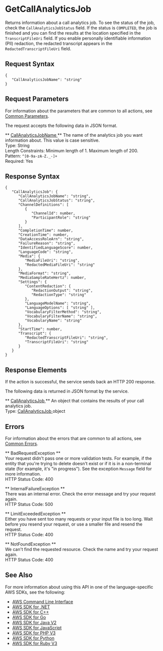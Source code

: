 # GetCallAnalyticsJob<a name="API_GetCallAnalyticsJob"></a>

Returns information about a call analytics job\. To see the status of the job, check the `CallAnalyticsJobStatus` field\. If the status is `COMPLETED`, the job is finished and you can find the results at the location specified in the `TranscriptFileUri` field\. If you enable personally identifiable information \(PII\) redaction, the redacted transcript appears in the `RedactedTranscriptFileUri` field\.

## Request Syntax<a name="API_GetCallAnalyticsJob_RequestSyntax"></a>

```
{
   "CallAnalyticsJobName": "string"
}
```

## Request Parameters<a name="API_GetCallAnalyticsJob_RequestParameters"></a>

For information about the parameters that are common to all actions, see [Common Parameters](CommonParameters.md)\.

The request accepts the following data in JSON format\.

 ** [ CallAnalyticsJobName ](#API_GetCallAnalyticsJob_RequestSyntax) **   <a name="transcribe-GetCallAnalyticsJob-request-CallAnalyticsJobName"></a>
The name of the analytics job you want information about\. This value is case sensitive\.   
Type: String  
Length Constraints: Minimum length of 1\. Maximum length of 200\.  
Pattern: `^[0-9a-zA-Z._-]+`   
Required: Yes

## Response Syntax<a name="API_GetCallAnalyticsJob_ResponseSyntax"></a>

```
{
   "CallAnalyticsJob": { 
      "CallAnalyticsJobName": "string",
      "CallAnalyticsJobStatus": "string",
      "ChannelDefinitions": [ 
         { 
            "ChannelId": number,
            "ParticipantRole": "string"
         }
      ],
      "CompletionTime": number,
      "CreationTime": number,
      "DataAccessRoleArn": "string",
      "FailureReason": "string",
      "IdentifiedLanguageScore": number,
      "LanguageCode": "string",
      "Media": { 
         "MediaFileUri": "string",
         "RedactedMediaFileUri": "string"
      },
      "MediaFormat": "string",
      "MediaSampleRateHertz": number,
      "Settings": { 
         "ContentRedaction": { 
            "RedactionOutput": "string",
            "RedactionType": "string"
         },
         "LanguageModelName": "string",
         "LanguageOptions": [ "string" ],
         "VocabularyFilterMethod": "string",
         "VocabularyFilterName": "string",
         "VocabularyName": "string"
      },
      "StartTime": number,
      "Transcript": { 
         "RedactedTranscriptFileUri": "string",
         "TranscriptFileUri": "string"
      }
   }
}
```

## Response Elements<a name="API_GetCallAnalyticsJob_ResponseElements"></a>

If the action is successful, the service sends back an HTTP 200 response\.

The following data is returned in JSON format by the service\.

 ** [ CallAnalyticsJob ](#API_GetCallAnalyticsJob_ResponseSyntax) **   <a name="transcribe-GetCallAnalyticsJob-response-CallAnalyticsJob"></a>
An object that contains the results of your call analytics job\.  
Type: [ CallAnalyticsJob ](API_CallAnalyticsJob.md) object

## Errors<a name="API_GetCallAnalyticsJob_Errors"></a>

For information about the errors that are common to all actions, see [Common Errors](CommonErrors.md)\.

 ** BadRequestException **   
Your request didn't pass one or more validation tests\. For example, if the entity that you're trying to delete doesn't exist or if it is in a non\-terminal state \(for example, it's "in progress"\)\. See the exception `Message` field for more information\.  
HTTP Status Code: 400

 ** InternalFailureException **   
There was an internal error\. Check the error message and try your request again\.  
HTTP Status Code: 500

 ** LimitExceededException **   
Either you have sent too many requests or your input file is too long\. Wait before you resend your request, or use a smaller file and resend the request\.  
HTTP Status Code: 400

 ** NotFoundException **   
We can't find the requested resource\. Check the name and try your request again\.  
HTTP Status Code: 400

## See Also<a name="API_GetCallAnalyticsJob_SeeAlso"></a>

For more information about using this API in one of the language\-specific AWS SDKs, see the following:
+  [ AWS Command Line Interface](https://docs.aws.amazon.com/goto/aws-cli/transcribe-2017-10-26/GetCallAnalyticsJob) 
+  [ AWS SDK for \.NET](https://docs.aws.amazon.com/goto/DotNetSDKV3/transcribe-2017-10-26/GetCallAnalyticsJob) 
+  [ AWS SDK for C\+\+](https://docs.aws.amazon.com/goto/SdkForCpp/transcribe-2017-10-26/GetCallAnalyticsJob) 
+  [ AWS SDK for Go](https://docs.aws.amazon.com/goto/SdkForGoV1/transcribe-2017-10-26/GetCallAnalyticsJob) 
+  [ AWS SDK for Java V2](https://docs.aws.amazon.com/goto/SdkForJavaV2/transcribe-2017-10-26/GetCallAnalyticsJob) 
+  [ AWS SDK for JavaScript](https://docs.aws.amazon.com/goto/AWSJavaScriptSDK/transcribe-2017-10-26/GetCallAnalyticsJob) 
+  [ AWS SDK for PHP V3](https://docs.aws.amazon.com/goto/SdkForPHPV3/transcribe-2017-10-26/GetCallAnalyticsJob) 
+  [ AWS SDK for Python](https://docs.aws.amazon.com/goto/boto3/transcribe-2017-10-26/GetCallAnalyticsJob) 
+  [ AWS SDK for Ruby V3](https://docs.aws.amazon.com/goto/SdkForRubyV3/transcribe-2017-10-26/GetCallAnalyticsJob) 